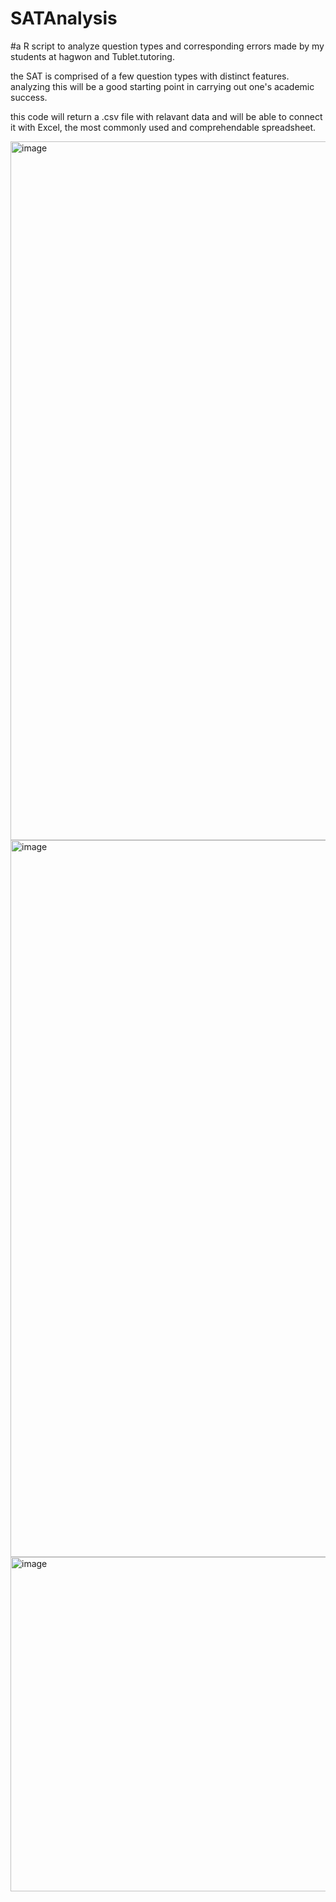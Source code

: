 # SATAnalysis
#a R script to analyze question types and corresponding errors made by my students at hagwon and Tublet.tutoring. 

the SAT is comprised of a few question types with distinct features. analyzing this will be a good starting point in carrying out one's academic success.

this code will return a .csv file with relavant data and will be able to connect it with Excel, the most commonly used and comprehendable spreadsheet. 

<img width="1118" alt="image" src="https://user-images.githubusercontent.com/92968898/175197389-86393ab7-101c-42fd-a2d0-fc481d49eb73.png">


<img width="1147" alt="image" src="https://user-images.githubusercontent.com/92968898/175197431-43d2b1b1-bc57-4c30-afd8-d0d4ca31fdb0.png">

<img width="535" alt="image" src="https://user-images.githubusercontent.com/92968898/175197450-211d37be-c383-4b4a-914c-8dbd7c7a92a5.png">

